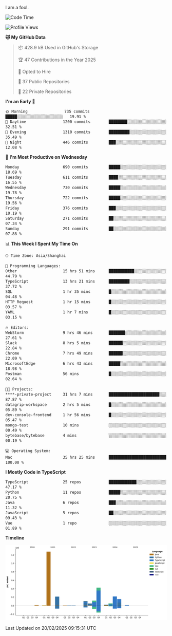 I am a fool.

<!--START_SECTION:waka-->
![Code Time](http://img.shields.io/badge/Code%20Time-2%2C600%20hrs%2052%20mins-blue)

![Profile Views](http://img.shields.io/badge/Profile%20Views-4-blue)

**🐱 My GitHub Data** 

> 📦 428.9 kB Used in GitHub's Storage 
 > 
> 🏆 47 Contributions in the Year 2025
 > 
> 💼 Opted to Hire
 > 
> 📜 37 Public Repositories 
 > 
> 🔑 22 Private Repositories 
 > 
**I'm an Early 🐤** 

```text
🌞 Morning                735 commits         █████░░░░░░░░░░░░░░░░░░░░   19.91 % 
🌆 Daytime                1200 commits        ████████░░░░░░░░░░░░░░░░░   32.51 % 
🌃 Evening                1310 commits        █████████░░░░░░░░░░░░░░░░   35.49 % 
🌙 Night                  446 commits         ███░░░░░░░░░░░░░░░░░░░░░░   12.08 % 
```
📅 **I'm Most Productive on Wednesday** 

```text
Monday                   690 commits         █████░░░░░░░░░░░░░░░░░░░░   18.69 % 
Tuesday                  611 commits         ████░░░░░░░░░░░░░░░░░░░░░   16.55 % 
Wednesday                730 commits         █████░░░░░░░░░░░░░░░░░░░░   19.78 % 
Thursday                 722 commits         █████░░░░░░░░░░░░░░░░░░░░   19.56 % 
Friday                   376 commits         ███░░░░░░░░░░░░░░░░░░░░░░   10.19 % 
Saturday                 271 commits         ██░░░░░░░░░░░░░░░░░░░░░░░   07.34 % 
Sunday                   291 commits         ██░░░░░░░░░░░░░░░░░░░░░░░   07.88 % 
```


📊 **This Week I Spent My Time On** 

```text
🕑︎ Time Zone: Asia/Shanghai

💬 Programming Languages: 
Other                    15 hrs 51 mins      ███████████░░░░░░░░░░░░░░   44.79 % 
TypeScript               13 hrs 21 mins      █████████░░░░░░░░░░░░░░░░   37.72 % 
SQL                      1 hr 35 mins        █░░░░░░░░░░░░░░░░░░░░░░░░   04.48 % 
HTTP Request             1 hr 15 mins        █░░░░░░░░░░░░░░░░░░░░░░░░   03.57 % 
YAML                     1 hr 7 mins         █░░░░░░░░░░░░░░░░░░░░░░░░   03.15 % 

🔥 Editors: 
WebStorm                 9 hrs 46 mins       ███████░░░░░░░░░░░░░░░░░░   27.61 % 
Slack                    8 hrs 5 mins        ██████░░░░░░░░░░░░░░░░░░░   22.84 % 
Chrome                   7 hrs 49 mins       ██████░░░░░░░░░░░░░░░░░░░   22.09 % 
MicrosoftEdge            6 hrs 43 mins       █████░░░░░░░░░░░░░░░░░░░░   18.98 % 
Postman                  56 mins             █░░░░░░░░░░░░░░░░░░░░░░░░   02.64 % 

🐱‍💻 Projects: 
****-private-project     31 hrs 7 mins       ██████████████████████░░░   87.87 % 
datagrip-workspace       2 hrs 5 mins        █░░░░░░░░░░░░░░░░░░░░░░░░   05.89 % 
dev-console-frontend     1 hr 56 mins        █░░░░░░░░░░░░░░░░░░░░░░░░   05.47 % 
mongo-test               10 mins             ░░░░░░░░░░░░░░░░░░░░░░░░░   00.49 % 
bytebase/bytebase        4 mins              ░░░░░░░░░░░░░░░░░░░░░░░░░   00.19 % 

💻 Operating System: 
Mac                      35 hrs 25 mins      █████████████████████████   100.00 % 
```

**I Mostly Code in TypeScript** 

```text
TypeScript               25 repos            ████████████░░░░░░░░░░░░░   47.17 % 
Python                   11 repos            █████░░░░░░░░░░░░░░░░░░░░   20.75 % 
Java                     6 repos             ███░░░░░░░░░░░░░░░░░░░░░░   11.32 % 
JavaScript               5 repos             ██░░░░░░░░░░░░░░░░░░░░░░░   09.43 % 
Vue                      1 repo              ░░░░░░░░░░░░░░░░░░░░░░░░░   01.89 % 
```



**Timeline**

![Lines of Code chart](https://raw.githubusercontent.com/VeejaLiu/VeejaLiu/master/assets/bar_graph.png)


 Last Updated on 20/02/2025 09:15:31 UTC
<!--END_SECTION:waka-->
